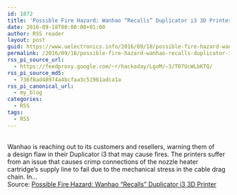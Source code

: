 ```yaml
---
id: 1872
title: 'Possible Fire Hazard: Wanhao “Recalls” Duplicator i3 3D Printer'
date: 2016-09-18T00:00:00+01:00
author: RSS reader
layout: post
guid: https://www.uelectronics.info/2016/09/18/possible-fire-hazard-wanhao-recalls-duplicator-i3-3d-printer/
permalink: /2016/09/18/possible-fire-hazard-wanhao-recalls-duplicator-i3-3d-printer/
rss_pi_source_url:
  - https://feedproxy.google.com/~r/hackaday/LgoM/~3/T07UcWLbKTQ/
rss_pi_source_md5:
  - 736f8ad48974a4bcfaa3c51961adca1a
rss_pi_canonical_url:
  - my_blog
categories:
  - RSS
tags:
  - RSS
---
```

&#013;  
Wanhao is reaching out to its customers and resellers, warning them of a design flaw in their Duplicator i3 that may cause fires. The printers suffer from an issue that causes crimp connections of the nozzle heater cartridge’s supply line to fail due to the mechanical stress in the cable drag chain. In…&#013;  
Source: <a href="https://feedproxy.google.com/~r/hackaday/LgoM/~3/T07UcWLbKTQ/" target="_blank">Possible Fire Hazard: Wanhao “Recalls” Duplicator i3 3D Printer</a>